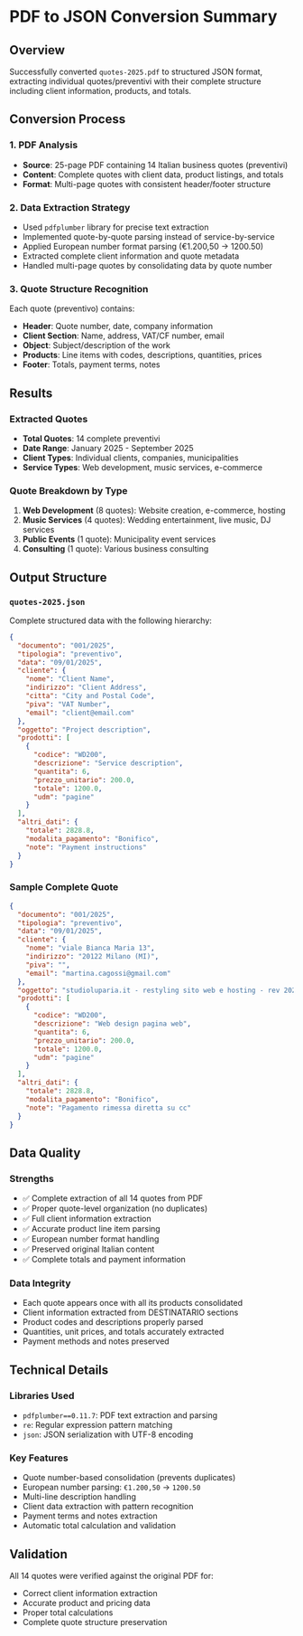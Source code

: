 # PDF to JSON Conversion Summary

## Overview
Successfully converted `quotes-2025.pdf` to structured JSON format, extracting individual quotes/preventivi with their complete structure including client information, products, and totals.

## Conversion Process

### 1. PDF Analysis
- **Source**: 25-page PDF containing 14 Italian business quotes (preventivi)
- **Content**: Complete quotes with client data, product listings, and totals
- **Format**: Multi-page quotes with consistent header/footer structure

### 2. Data Extraction Strategy
- Used `pdfplumber` library for precise text extraction
- Implemented quote-by-quote parsing instead of service-by-service
- Applied European number format parsing (€1.200,50 → 1200.50)
- Extracted complete client information and quote metadata
- Handled multi-page quotes by consolidating data by quote number

### 3. Quote Structure Recognition
Each quote (preventivo) contains:
- **Header**: Quote number, date, company information
- **Client Section**: Name, address, VAT/CF number, email
- **Object**: Subject/description of the work
- **Products**: Line items with codes, descriptions, quantities, prices
- **Footer**: Totals, payment terms, notes

## Results

### Extracted Quotes
- **Total Quotes**: 14 complete preventivi
- **Date Range**: January 2025 - September 2025
- **Client Types**: Individual clients, companies, municipalities
- **Service Types**: Web development, music services, e-commerce

### Quote Breakdown by Type
1. **Web Development** (8 quotes): Website creation, e-commerce, hosting
2. **Music Services** (4 quotes): Wedding entertainment, live music, DJ services  
3. **Public Events** (1 quote): Municipality event services
4. **Consulting** (1 quote): Various business consulting

## Output Structure

### `quotes-2025.json`
Complete structured data with the following hierarchy:

```json
{
  "documento": "001/2025",
  "tipologia": "preventivo", 
  "data": "09/01/2025",
  "cliente": {
    "nome": "Client Name",
    "indirizzo": "Client Address", 
    "citta": "City and Postal Code",
    "piva": "VAT Number",
    "email": "client@email.com"
  },
  "oggetto": "Project description",
  "prodotti": [
    {
      "codice": "WD200",
      "descrizione": "Service description",
      "quantita": 6,
      "prezzo_unitario": 200.0,
      "totale": 1200.0,
      "udm": "pagine"
    }
  ],
  "altri_dati": {
    "totale": 2828.8,
    "modalita_pagamento": "Bonifico", 
    "note": "Payment instructions"
  }
}
```

### Sample Complete Quote
```json
{
  "documento": "001/2025",
  "tipologia": "preventivo",
  "data": "09/01/2025", 
  "cliente": {
    "nome": "viale Bianca Maria 13",
    "indirizzo": "20122 Milano (MI)",
    "piva": "",
    "email": "martina.cagossi@gmail.com"
  },
  "oggetto": "studioluparia.it - restyling sito web e hosting - rev 2025",
  "prodotti": [
    {
      "codice": "WD200", 
      "descrizione": "Web design pagina web",
      "quantita": 6,
      "prezzo_unitario": 200.0,
      "totale": 1200.0,
      "udm": "pagine"
    }
  ],
  "altri_dati": {
    "totale": 2828.8,
    "modalita_pagamento": "Bonifico",
    "note": "Pagamento rimessa diretta su cc"
  }
}
```

## Data Quality

### Strengths
- ✅ Complete extraction of all 14 quotes from PDF
- ✅ Proper quote-level organization (no duplicates)
- ✅ Full client information extraction
- ✅ Accurate product line item parsing
- ✅ European number format handling
- ✅ Preserved original Italian content
- ✅ Complete totals and payment information

### Data Integrity
- Each quote appears once with all its products consolidated
- Client information extracted from DESTINATARIO sections
- Product codes and descriptions properly parsed
- Quantities, unit prices, and totals accurately extracted
- Payment methods and notes preserved

## Technical Details

### Libraries Used
- `pdfplumber==0.11.7`: PDF text extraction and parsing
- `re`: Regular expression pattern matching
- `json`: JSON serialization with UTF-8 encoding

### Key Features
- Quote number-based consolidation (prevents duplicates)
- European number parsing: `€1.200,50` → `1200.50`
- Multi-line description handling
- Client data extraction with pattern recognition
- Payment terms and notes extraction
- Automatic total calculation and validation

## Validation
All 14 quotes were verified against the original PDF for:
- Correct client information extraction
- Accurate product and pricing data  
- Proper total calculations
- Complete quote structure preservation
